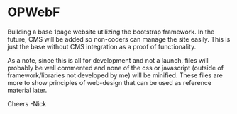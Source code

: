 # OPWebF

Building a base 1page website utilizing the bootstrap framework.  In the future, CMS will be added so non-coders can manage the site easily.  This is just the base without CMS integration as a proof of functionality.

As a note, since this is all for development and not a launch, files will probably be well commented and none of the css or javascript (outside of framework/libraries not developed by me) will be minified.  These files are more to show principles of web-design that can be used as reference material later.


Cheers
-Nick
